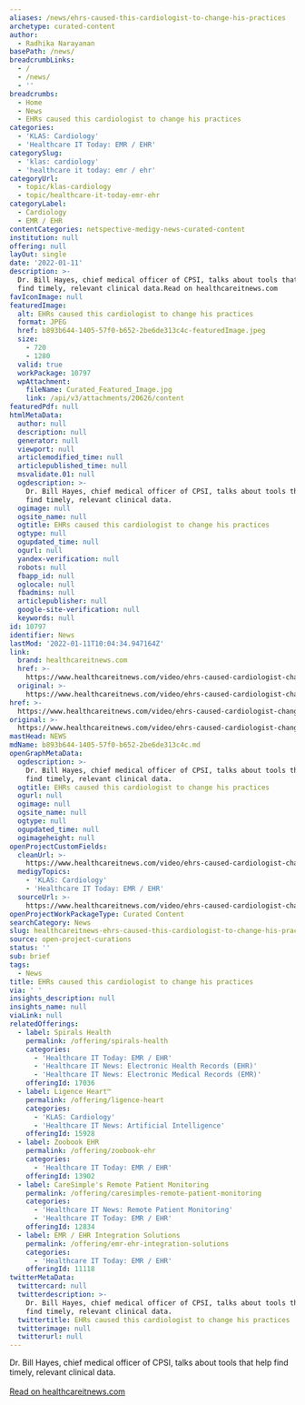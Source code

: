 ```yaml
---
aliases: /news/ehrs-caused-this-cardiologist-to-change-his-practices
archetype: curated-content
author:
  - Radhika Narayanan
basePath: /news/
breadcrumbLinks:
  - /
  - /news/
  - ''
breadcrumbs:
  - Home
  - News
  - EHRs caused this cardiologist to change his practices
categories:
  - 'KLAS: Cardiology'
  - 'Healthcare IT Today: EMR / EHR'
categorySlug:
  - 'klas: cardiology'
  - 'healthcare it today: emr / ehr'
categoryUrl:
  - topic/klas-cardiology
  - topic/healthcare-it-today-emr-ehr
categoryLabel:
  - Cardiology
  - EMR / EHR
contentCategories: netspective-medigy-news-curated-content
institution: null
offering: null
layOut: single
date: '2022-01-11'
description: >-
  Dr. Bill Hayes, chief medical officer of CPSI, talks about tools that help
  find timely, relevant clinical data.Read on healthcareitnews.com
favIconImage: null
featuredImage:
  alt: EHRs caused this cardiologist to change his practices
  format: JPEG
  href: b893b644-1405-57f0-b652-2be6de313c4c-featuredImage.jpeg
  size:
    - 720
    - 1280
  valid: true
  workPackage: 10797
  wpAttachment:
    fileName: Curated_Featured_Image.jpg
    link: /api/v3/attachments/20626/content
featuredPdf: null
htmlMetaData:
  author: null
  description: null
  generator: null
  viewport: null
  articlemodified_time: null
  articlepublished_time: null
  msvalidate.01: null
  ogdescription: >-
    Dr. Bill Hayes, chief medical officer of CPSI, talks about tools that help
    find timely, relevant clinical data.
  ogimage: null
  ogsite_name: null
  ogtitle: EHRs caused this cardiologist to change his practices
  ogtype: null
  ogupdated_time: null
  ogurl: null
  yandex-verification: null
  robots: null
  fbapp_id: null
  oglocale: null
  fbadmins: null
  articlepublisher: null
  google-site-verification: null
  keywords: null
id: 10797
identifier: News
lastMod: '2022-01-11T10:04:34.947164Z'
link:
  brand: healthcareitnews.com
  href: >-
    https://www.healthcareitnews.com/video/ehrs-caused-cardiologist-change-his-practices
  original: >-
    https://www.healthcareitnews.com/video/ehrs-caused-cardiologist-change-his-practices
href: >-
  https://www.healthcareitnews.com/video/ehrs-caused-cardiologist-change-his-practices
original: >-
  https://www.healthcareitnews.com/video/ehrs-caused-cardiologist-change-his-practices
mastHead: NEWS
mdName: b893b644-1405-57f0-b652-2be6de313c4c.md
openGraphMetaData:
  ogdescription: >-
    Dr. Bill Hayes, chief medical officer of CPSI, talks about tools that help
    find timely, relevant clinical data.
  ogtitle: EHRs caused this cardiologist to change his practices
  ogurl: null
  ogimage: null
  ogsite_name: null
  ogtype: null
  ogupdated_time: null
  ogimageheight: null
openProjectCustomFields:
  cleanUrl: >-
    https://www.healthcareitnews.com/video/ehrs-caused-cardiologist-change-his-practices
  medigyTopics:
    - 'KLAS: Cardiology'
    - 'Healthcare IT Today: EMR / EHR'
  sourceUrl: >-
    https://www.healthcareitnews.com/video/ehrs-caused-cardiologist-change-his-practices
openProjectWorkPackageType: Curated Content
searchCategory: News
slug: healthcareitnews-ehrs-caused-this-cardiologist-to-change-his-practices
source: open-project-curations
status: ''
sub: brief
tags:
  - News
title: EHRs caused this cardiologist to change his practices
via: ' '
insights_description: null
insights_name: null
viaLink: null
relatedOfferings:
  - label: Spirals Health
    permalink: /offering/spirals-health
    categories:
      - 'Healthcare IT Today: EMR / EHR'
      - 'Healthcare IT News: Electronic Health Records (EHR)'
      - 'Healthcare IT News: Electronic Medical Records (EMR)'
    offeringId: 17036
  - label: Ligence Heart™
    permalink: /offering/ligence-heart
    categories:
      - 'KLAS: Cardiology'
      - 'Healthcare IT News: Artificial Intelligence'
    offeringId: 15928
  - label: Zoobook EHR
    permalink: /offering/zoobook-ehr
    categories:
      - 'Healthcare IT Today: EMR / EHR'
    offeringId: 13902
  - label: CareSimple's Remote Patient Monitoring
    permalink: /offering/caresimples-remote-patient-monitoring
    categories:
      - 'Healthcare IT News: Remote Patient Monitoring'
      - 'Healthcare IT Today: EMR / EHR'
    offeringId: 12834
  - label: EMR / EHR Integration Solutions
    permalink: /offering/emr-ehr-integration-solutions
    categories:
      - 'Healthcare IT Today: EMR / EHR'
    offeringId: 11118
twitterMetaData:
  twittercard: null
  twitterdescription: >-
    Dr. Bill Hayes, chief medical officer of CPSI, talks about tools that help
    find timely, relevant clinical data.
  twittertitle: EHRs caused this cardiologist to change his practices
  twitterimage: null
  twitterurl: null
---
```

<p>Dr. Bill Hayes, chief medical officer of CPSI, talks about tools that help find timely, relevant clinical data.<br/><br/><a target="_blank" href=https://www.healthcareitnews.com/video/ehrs-caused-cardiologist-change-his-practices>Read on healthcareitnews.com</a></p>